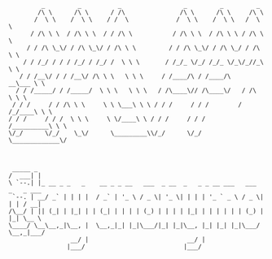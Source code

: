                   
```
         _         _          _                 _         _         _          
        /\ \      /\ \      / /\               /\ \      /\ \     /\ \         
       /  \ \    /  \ \    / /  \             /  \ \    /  \ \   /  \ \        
      / /\ \ \  / /\ \ \  / / /\ \           / /\ \ \  / /\ \ \ / /\ \ \       
     / / /\ \_\/ / /\ \_\/ / /\ \ \         / / /\ \_\/ / /\ \_/ / /\ \ \      
    / / /_/ / / / /_/ / /_/ /  \ \ \       / /_/_ \/_/ /_/_ \/_\/_//_\ \ \     
   / / /__\/ / / /__\/ /\ \ \   \ \ \     / /____/\ / /____/\    __\___ \ \    
  / / /_____/ / /_____/  \ \ \   \ \ \   / /\____\// /\____\/   / /\   \ \ \   
 / / /     / / /\ \ \     \ \ \___\ \ \ / / /     / / /        / /_/____\ \ \  
/ / /     / / /  \ \ \     \ \/____\ \ / / /     / / /        /__________\ \ \ 
\/_/      \/_/    \_\/      \_________\\/_/      \/_/         \_____________\/ 
                                                                                                          
                           
                           
 _____ _                                                                        
/  ___| |                                                                       
\ `--.| |_ __ _ _   _    __ _ _ __   ___  _ __  _   _ _ __ ___   ___  _   _ ___ 
 `--. | __/ _` | | | |  / _` | '_ \ / _ \| '_ \| | | | '_ ` _ \ / _ \| | | / __|
/\__/ | || (_| | |_| | | (_| | | | | (_) | | | | |_| | | | | | | (_) | |_| \__ \
\____/ \__\__,_|\__, |  \__,_|_| |_|\___/|_| |_|\__, |_| |_| |_|\___/ \__,_|___/
                 __/ |                           __/ |                          
                |___/                           |___/                            
```
                                                                                                                                                          


                                                                                                                         



